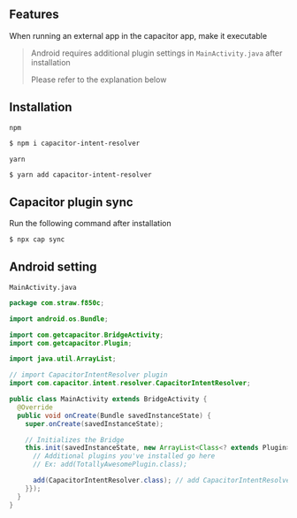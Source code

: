 ## Features

When running an external app in the capacitor app, make it executable

> Android requires additional plugin settings in `MainActivity.java` after installation
>
> Please refer to the explanation below


## Installation

`npm`

```bash
$ npm i capacitor-intent-resolver
```

`yarn`

```bash
$ yarn add capacitor-intent-resolver
```


## Capacitor plugin sync

Run the following command after installation

```bash
$ npx cap sync
```


## Android setting

`MainActivity.java`
```java
package com.straw.f850c;

import android.os.Bundle;

import com.getcapacitor.BridgeActivity;
import com.getcapacitor.Plugin;

import java.util.ArrayList;

// import CapacitorIntentResolver plugin
import com.capacitor.intent.resolver.CapacitorIntentResolver;

public class MainActivity extends BridgeActivity {
  @Override
  public void onCreate(Bundle savedInstanceState) {
    super.onCreate(savedInstanceState);

    // Initializes the Bridge
    this.init(savedInstanceState, new ArrayList<Class<? extends Plugin>>() {{
      // Additional plugins you've installed go here
      // Ex: add(TotallyAwesomePlugin.class);

      add(CapacitorIntentResolver.class); // add CapacitorIntentResolver plugin
    }});
  }
}
```
